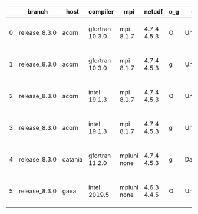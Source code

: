 |    | branch        | host    | compiler        | mpi         | netcdf      | o_g   | os     | build   | u_pass   | u_fail   | s_pass   | s_fail   | e_pass   | e_fail   |   nuopc_pass |   nuopc_fail | artifacts_hash                                                                                                                                                 | modified                  |
|----|---------------|---------|-----------------|-------------|-------------|-------|--------|---------|----------|----------|----------|----------|----------|----------|--------------|--------------|----------------------------------------------------------------------------------------------------------------------------------------------------------------|---------------------------|
|  0 | release_8.3.0 | acorn   | gfortran 10.3.0 | mpi 8.1.7   | 4.7.4 4.5.3 | O     | Unicos | fail    | fail     | fail     | fail     | fail     | fail     | fail     |            0 |           50 | [artifacts](https://github.com/esmf-org/esmf-test-artifacts/tree/fa2ba3b05b81ce289f498997f208a44729f5a6c2/release_8.3.0/acorn/gfortran/10.3.0/O/mpi/8.1.7)     | 2022-06-03 01:23:09 +0000 |
|  1 | release_8.3.0 | acorn   | gfortran 10.3.0 | mpi 8.1.7   | 4.7.4 4.5.3 | g     | Unicos | fail    | fail     | fail     | fail     | fail     | fail     | fail     |            0 |           50 | [artifacts](https://github.com/esmf-org/esmf-test-artifacts/tree/7ccd7313eb25488c23b5f88ebbc3c614bfb1aa1e/release_8.3.0/acorn/gfortran/10.3.0/g/mpi/8.1.7)     | 2022-06-03 01:24:38 +0000 |
|  2 | release_8.3.0 | acorn   | intel 19.1.3    | mpi 8.1.7   | 4.7.4 4.5.3 | O     | Unicos | pass    | 13665    | 0        | 49       | 0        | 80       | 0        |           50 |            0 | [artifacts](https://github.com/esmf-org/esmf-test-artifacts/tree/4aa777489e2fff4559ec165040c1ca7b4bc0e10f/release_8.3.0/acorn/intel/19.1.3/O/mpi/8.1.7)        | 2022-06-03 01:50:52 +0000 |
|  3 | release_8.3.0 | acorn   | intel 19.1.3    | mpi 8.1.7   | 4.7.4 4.5.3 | g     | Unicos | pass    | 13665    | 0        | 49       | 0        | 80       | 0        |           50 |            0 | [artifacts](https://github.com/esmf-org/esmf-test-artifacts/tree/9f21afab301a799e44f9d19d6e7be3334cefb764/release_8.3.0/acorn/intel/19.1.3/g/mpi/8.1.7)        | 2022-06-03 01:51:16 +0000 |
|  4 | release_8.3.0 | catania | gfortran 11.2.0 | mpiuni none | 4.7.4 4.5.3 | g     | Darwin | pass    | 12142    | 0        | 8        | 0        | 43       | 0        |            0 |           50 | [artifacts](https://github.com/esmf-org/esmf-test-artifacts/tree/2508a8b0f2f80e2bf8b5d1e6c67c05962f8d565f/release_8.3.0/catania/gfortran/11.2.0/g/mpiuni/none) | 2022-06-02 12:37:04 -0600 |
|  5 | release_8.3.0 | gaea    | intel 2019.5    | mpiuni none | 4.6.3 4.4.5 | O     | Unicos | pass    | 12127    | 15       | 8        | 0        | 43       | 0        |            0 |           50 | [artifacts](https://github.com/esmf-org/esmf-test-artifacts/tree/4adfde45e1059b0627f990214e6c4c2ec81111be/release_8.3.0/gaea/intel/2019.5/O/mpiuni/none)       | 2022-06-03 01:26:43 -0400 |